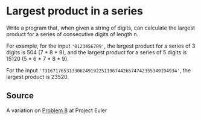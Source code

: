 # Largest product in a series

Write a program that, when given a string of digits, can calculate the largest product for a series of consecutive digits of length n.

For example, for the input `'0123456789'`, the largest product for a series of 3 digits is 504 (7 * 8 * 9), and the largest product for a series of 5 digits is 15120 (5 * 6 * 7 * 8 * 9).

For the input `'73167176531330624919225119674426574742355349194934'`, the
largest product is 23520.

## Source
A variation on [Problem 8](http://projecteuler.net/problem=8) at Project Euler

